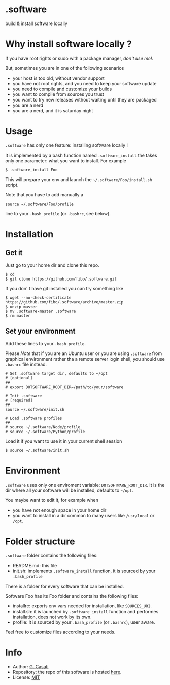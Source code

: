 .software
=========

build & install software locally

# Why install software locally ?

If you have root rights or sudo with a package manager, *don't use me!*.

But, sometimes you are in one of the following scenarios

* your host is too old, without vendor support
* you have not root rights, and you need to keep your software update
* you need to compile and customize your builds
* you want to compile from sources you trust
* you want to try new releases without waiting until they are packaged
* you are a nerd
* you are a nerd, and it is saturday night

# Usage

`.software` has only one feature: installing software locally !

It is implemented by a bash function named `.software_install` the takes only
one parameter: what you want to install. For example

    $ .software_install Foo

This will prepare your env and launch the `~/.software/Foo/install.sh` script.

Note that you have to add manually a

    source ~/.software/Foo/profile

line to your `.bash_profile` (or `.bashrc`, see below).

# Installation

## Get it

Just go to your home dir and clone this repo.

    $ cd
    $ git clone https://github.com/fibo/.software.git

If you don' t have git installed you can try something like

    $ wget --no-check-certificate https://github.com/fibo/.software/archive/master.zip
    $ unzip master
    $ mv .software-master .software
    $ rm master

## Set your environment

Add these lines to your `.bash_profile`.

Please *Note* that if you are an Ubuntu user or you are using `.software` from  graphical environment rather tha a remote server login shell, you should use `.bashrc` file instead.

    # Set .software target dir, defaults to ~/opt
    # [optional]
    ##
    # export DOTSOFTWARE_ROOT_DIR=/path/to/your/software

    # Init .software
    # [required]
    ##
    source ~/.software/init.sh

    # Load .software profiles
    ##
    # source ~/.software/Node/profile
    # source ~/.software/Python/profile

Load it if you want to use it in your current shell session

    $ source ~/.software/init.sh

# Environment

`.software` uses only one enviroment variable: `DOTSOFTWARE_ROOT_DIR`. It is the
dir where all your software will be installed, defaults to `~/opt`.

You maybe want to edit it, for example when

* you have not enough space in your home dir
* you want to install in a dir common to many users like `/usr/local` or `/opt`.


# Folder structure

`.software` folder contains the following files:

* README.md: this file
* init.sh: implements `.software_install` function, it is sourced by your `.bash_profile`

There is a folder for every software that can be installed.

Software Foo has its Foo folder and contains the following files:

* installrc: exports env vars needed for installation, like `SOURCES_URI`.
* install.sh: it is launched by `.software_install` function and performes
               installation, does not work by its own.
* profile: it is sourced by your `.bash_profile` (or `.bashrc`), user aware.

Feel free to customize files according to your needs.

# Info

* Author: [G. Casati](https://github.com/fibo)
* Repository: the repo of this software is hosted [here](https://github.com/fibo/.software).
* License: [MIT](http://fibo.mit-license.org/)

